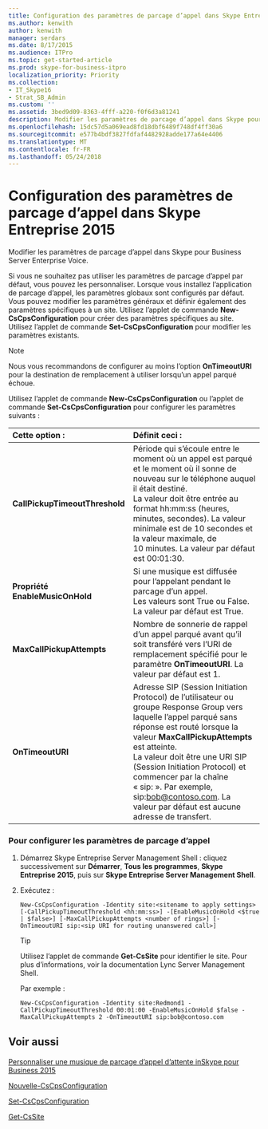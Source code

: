 ```yaml
---
title: Configuration des paramètres de parcage d’appel dans Skype Entreprise 2015
ms.author: kenwith
author: kenwith
manager: serdars
ms.date: 8/17/2015
ms.audience: ITPro
ms.topic: get-started-article
ms.prod: skype-for-business-itpro
localization_priority: Priority
ms.collection:
- IT_Skype16
- Strat_SB_Admin
ms.custom: ''
ms.assetid: 3bed9d09-8363-4fff-a220-f0f6d3a81241
description: Modifier les paramètres de parcage d’appel dans Skype pour Business Server Enterprise Voice.
ms.openlocfilehash: 15dc57d5a069ead8fd18dbf6489f748df4ff30a6
ms.sourcegitcommit: e577b4bdf3827fdfaf4482928adde177a64e4406
ms.translationtype: MT
ms.contentlocale: fr-FR
ms.lasthandoff: 05/24/2018
---
```

# <a name="configure-call-park-settings-in-skype-for-business-2015"></a>Configuration des paramètres de parcage d’appel dans Skype Entreprise 2015
 
Modifier les paramètres de parcage d’appel dans Skype pour Business Server Enterprise Voice.
  
Si vous ne souhaitez pas utiliser les paramètres de parcage d’appel par défaut, vous pouvez les personnaliser. Lorsque vous installez l’application de parcage d’appel, les paramètres globaux sont configurés par défaut. Vous pouvez modifier les paramètres généraux et définir également des paramètres spécifiques à un site. Utilisez l’applet de commande **New-CsCpsConfiguration** pour créer des paramètres spécifiques au site. Utilisez l’applet de commande **Set-CsCpsConfiguration** pour modifier les paramètres existants.
  
> [!NOTE]
> Nous vous recommandons de configurer au moins l’option **OnTimeoutURI** pour la destination de remplacement à utiliser lorsqu’un appel parqué échoue.
  
Utilisez l’applet de commande **New-CsCpsConfiguration** ou l’applet de commande **Set-CsCpsConfiguration** pour configurer les paramètres suivants :
  
|**Cette option :**|**Définit ceci :**|
|:-----|:-----|
|**CallPickupTimeoutThreshold** <br/> |Période qui s’écoule entre le moment où un appel est parqué et le moment où il sonne de nouveau sur le téléphone auquel il était destiné.  <br/> La valeur doit être entrée au format hh:mm:ss (heures, minutes, secondes). La valeur minimale est de 10 secondes et la valeur maximale, de 10 minutes. La valeur par défaut est 00:01:30.  <br/> |
|**Propriété EnableMusicOnHold** <br/> |Si une musique est diffusée pour l’appelant pendant le parcage d’un appel.  <br/> Les valeurs sont True ou False. La valeur par défaut est True.  <br/> |
|**MaxCallPickupAttempts** <br/> |Nombre de sonnerie de rappel d’un appel parqué avant qu’il soit transféré vers l’URI de remplacement spécifié pour le paramètre **OnTimeoutURI**. La valeur par défaut est 1.<br/> |
|**OnTimeoutURI** <br/> |Adresse SIP (Session Initiation Protocol) de l’utilisateur ou groupe Response Group vers laquelle l’appel parqué sans réponse est routé lorsque la valeur **MaxCallPickupAttempts** est atteinte. <br/> La valeur doit être une URI SIP (Session Initiation Protocol) et commencer par la chaîne « sip: ». Par exemple, sip:bob@contoso.com. La valeur par défaut est aucune adresse de transfert.<br/> |
   
### <a name="to-configure-call-park-settings"></a>Pour configurer les paramètres de parcage d’appel

1. Démarrez Skype Entreprise Server Management Shell : cliquez successivement sur **Démarrer**, **Tous les programmes**, **Skype Entreprise 2015**, puis sur **Skype Entreprise Server Management Shell**.
    
2. Exécutez :
    
   ```
   New-CsCpsConfiguration -Identity site:<sitename to apply settings> [-CallPickupTimeoutThreshold <hh:mm:ss>] -[EnableMusicOnHold <$true | $false>] [-MaxCallPickupAttempts <number of rings>] [-OnTimeoutURI sip:<sip URI for routing unanswered call>]
   ```

   > [!TIP]
   > Utilisez l’applet de commande **Get-CsSite** pour identifier le site. Pour plus d’informations, voir la documentation Lync Server Management Shell.
  
    Par exemple :
    
   ```
   New-CsCpsConfiguration -Identity site:Redmond1 -CallPickupTimeoutThreshold 00:01:00 -EnableMusicOnHold $false -MaxCallPickupAttempts 2 -OnTimeoutURI sip:bob@contoso.com
   ```

## <a name="see-also"></a>Voir aussi

#### 

[Personnaliser une musique de parcage d’appel d’attente inSkype pour Business 2015](customize-call-park-music-on-hold.md)

[Nouvelle-CsCpsConfiguration](https://docs.microsoft.com/powershell/module/skype/new-cscpsconfiguration?view=skype-ps)
  
[Set-CsCpsConfiguration](https://docs.microsoft.com/powershell/module/skype/set-cscpsconfiguration?view=skype-ps)
  
[Get-CsSite](https://docs.microsoft.com/powershell/module/skype/get-cssite?view=skype-ps)

